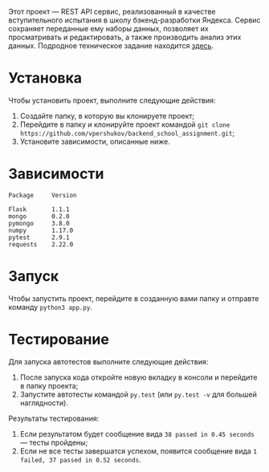 Этот проект — REST API сервис, реализованный в качестве вступительного испытания
в школу бэкенд-разработки Яндекса. Сервис сохраняет переданные ему наборы данных, позволяет их
просматривать и редактировать, а также производить анализ этих данных. Подродное техническое задание находится [здесь](file:///Users/vpershukov/Downloads/TASK.pdf).


# Установка

Чтобы установить проект, выполните следующие действия:
1. Создайте папку, в которую вы клонируете проект;
2. Перейдите в папку и клонируйте проект командой ```git clone https://github.com/vpershukov/backend_school_assignment.git```;
3. Установите зависимости, описанные ниже.


# Зависимости

```python3
Package     Version

Flask       1.1.1
mongo       0.2.0
pymongo     3.8.0
numpy       1.17.0
pytest      2.9.1
requests    2.22.0
```


# Запуск

Чтобы запустить проект, перейдите в созданную вами папку и отправте команду ```python3 app.py```.


# Тестирование

Для запуска автотестов выполните следующие действия:
1. После запуска кода откройте новую вкладку в консоли и перейдите в папку проекта;
2. Запустите автотесты командой ```py.test``` (или ```py.test -v``` для большей наглядности).

Результаты тестирования:
1. Если результатом будет сообщение вида ```38 passed in 0.45 seconds``` — тесты пройдены;
2. Если не все тесты завершатся успехом, появится сообщение вида ```1 failed, 37 passed in 0.52 seconds```.
